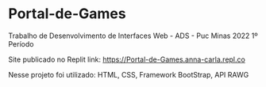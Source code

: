 # Portal-de-Games
Trabalho de Desenvolvimento de Interfaces Web - ADS - Puc Minas 2022 1º Período

Site publicado no Replit link: https://Portal-de-Games.anna-carla.repl.co

Nesse projeto foi utilizado: HTML, CSS, Framework BootStrap, API RAWG
